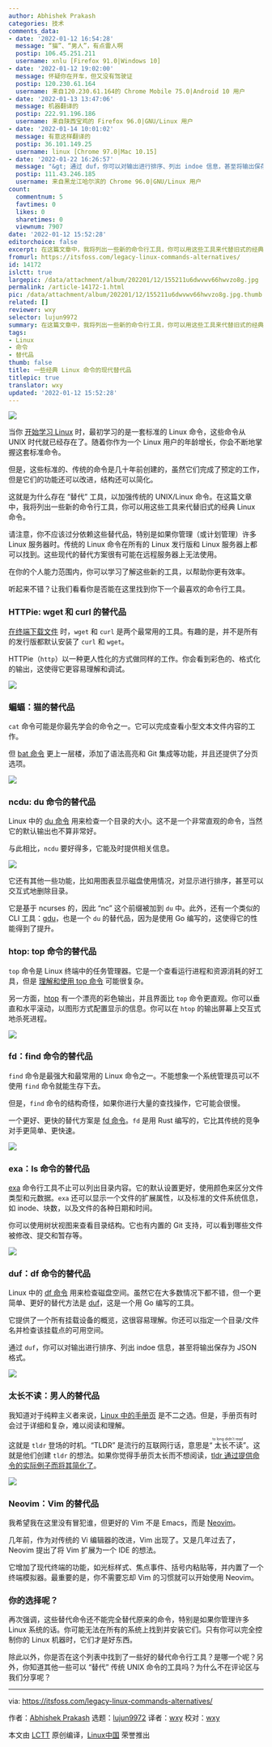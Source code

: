 ```yaml
---
author: Abhishek Prakash
categories: 技术
comments_data:
- date: '2022-01-12 16:54:28'
  message: “猫”、“男人”，有点雷人啊
  postip: 106.45.251.211
  username: xnlu [Firefox 91.0|Windows 10]
- date: '2022-01-12 19:02:00'
  message: 怀疑你在开车，但又没有驾驶证
  postip: 120.230.61.164
  username: 来自120.230.61.164的 Chrome Mobile 75.0|Android 10 用户
- date: '2022-01-13 13:47:06'
  message: 机器翻译的
  postip: 222.91.196.186
  username: 来自陕西宝鸡的 Firefox 96.0|GNU/Linux 用户
- date: '2022-01-14 10:01:02'
  message: 有意这样翻译的
  postip: 36.101.149.25
  username: linux [Chrome 97.0|Mac 10.15]
- date: '2022-01-22 16:26:57'
  message: "&gt; 通过 duf，你可以对输出进行排序、列出 indoe 信息，甚至将输出保存为 JSON 格式。<br />\r\ninode?"
  postip: 111.43.246.185
  username: 来自黑龙江哈尔滨的 Chrome 96.0|GNU/Linux 用户
count:
  commentnum: 5
  favtimes: 0
  likes: 0
  sharetimes: 0
  viewnum: 7907
date: '2022-01-12 15:52:28'
editorchoice: false
excerpt: 在这篇文章中，我将列出一些新的命令行工具，你可以用这些工具来代替旧式的经典 Linux 命令。
fromurl: https://itsfoss.com/legacy-linux-commands-alternatives/
id: 14172
islctt: true
largepic: /data/attachment/album/202201/12/155211u6dwvwv66hwvzo8g.jpg
permalink: /article-14172-1.html
pic: /data/attachment/album/202201/12/155211u6dwvwv66hwvzo8g.jpg.thumb.jpg
related: []
reviewer: wxy
selector: lujun9972
summary: 在这篇文章中，我将列出一些新的命令行工具，你可以用这些工具来代替旧式的经典 Linux 命令。
tags:
- Linux
- 命令
- 替代品
thumb: false
title: 一些经典 Linux 命令的现代替代品
titlepic: true
translator: wxy
updated: '2022-01-12 15:52:28'
---
```


![](/data/attachment/album/202201/12/155211u6dwvwv66hwvzo8g.jpg)


当你 [开始学习 Linux](https://academy.itsfoss.com/) 时，最初学习的是一套标准的 Linux 命令，这些命令从 UNIX 时代就已经存在了。随着你作为一个 Linux 用户的年龄增长，你会不断地掌握这套标准命令。


但是，这些标准的、传统的命令是几十年前创建的，虽然它们完成了预定的工作，但是它们的功能还可以改进，结构还可以简化。


这就是为什么存在 “替代” 工具，以加强传统的 UNIX/Linux 命令。在这篇文章中，我将列出一些新的命令行工具，你可以用这些工具来代替旧式的经典 Linux 命令。


请注意，你不应该过分依赖这些替代品，特别是如果你管理（或计划管理）许多 Linux 服务器时。传统的 Linux 命令在所有的 Linux 发行版和 Linux 服务器上都可以找到。这些现代的替代方案很有可能在远程服务器上无法使用。


在你的个人能力范围内，你可以学习了解这些新的工具，以帮助你更有效率。


听起来不错？让我们看看你是否能在这里找到你下一个最喜欢的命令行工具。


### HTTPie: wget 和 curl 的替代品


[在终端下载文件](https://itsfoss.com/download-files-from-linux-terminal/) 时，`wget` 和 `curl` 是两个最常用的工具。有趣的是，并不是所有的发行版都默认安装了 `curl` 和 `wget`。


HTTPie（`http`）以一种更人性化的方式做同样的工作。你会看到彩色的、格式化的输出，这使得它更容易理解和调试。


![](/data/attachment/album/202201/12/155228amchccynwnzwz8my.jpg)


### 蝙蝠：猫的替代品


`cat` 命令可能是你最先学会的命令之一。它可以完成查看小型文本文件内容的工作。


但 [bat 命令](https://github.com/sharkdp/bat) 更上一层楼，添加了语法高亮和 Git 集成等功能，并且还提供了分页选项。


![](/data/attachment/album/202201/12/155228mgvg4khz9udjg0x9.png)


### ncdu: du 命令的替代品


Linux 中的 [du 命令](https://linuxhandbook.com/find-directory-size-du-command/) 用来检查一个目录的大小。这不是一个非常直观的命令，当然它的默认输出也不算非常好。


与此相比，`ncdu` 要好得多，它能及时提供相关信息。


![](/data/attachment/album/202201/12/155229ecycz7nhg886a967.png)


它还有其他一些功能，比如用图表显示磁盘使用情况，对显示进行排序，甚至可以交互式地删除目录。


它是基于 ncurses 的，因此 “nc” 这个前缀被加到 `du` 中。此外，还有一个类似的 CLI 工具：[gdu](https://itsfoss.com/gdu/)，也是一个 `du` 的替代品，因为是使用 Go 编写的，这使得它的性能得到了提升。


### htop: top 命令的替代品


`top` 命令是 Linux 终端中的任务管理器。它是一个查看运行进程和资源消耗的好工具，但是 [理解和使用 top 命令](https://linuxhandbook.com/top-command/) 可能很复杂。


另一方面，[htop](https://htop.dev/) 有一个漂亮的彩色输出，并且界面比 `top` 命令更直观。你可以垂直和水平滚动，以图形方式配置显示的信息。你可以在 `htop` 的输出屏幕上交互式地杀死进程。


![](/data/attachment/album/202201/12/155229eaxpofjx88jafrif.png)


### fd：find 命令的替代品


`find` 命令是最强大和最常用的 Linux 命令之一。不能想象一个系统管理员可以不使用 `find` 命令就能生存下去。


但是，`find` 命令的结构奇怪，如果你进行大量的查找操作，它可能会很慢。


一个更好、更快的替代方案是 [fd 命令](https://github.com/sharkdp/fd)。`fd` 是用 Rust 编写的，它比其传统的竞争对手更简单、更快速。


![](/data/attachment/album/202201/12/155229prxw1m77x1uxmt57.png)


### exa：ls 命令的替代品


[exa](https://itsfoss.com/exa/) 命令行工具不止可以列出目录内容。它的默认设置更好，使用颜色来区分文件类型和元数据。`exa` 还可以显示一个文件的扩展属性，以及标准的文件系统信息，如 inode、块数，以及文件的各种日期和时间。


你可以使用树状视图来查看目录结构。它也有内置的 Git 支持，可以看到哪些文件被修改、提交和暂存等。


![](/data/attachment/album/202201/12/155230z10175h058we3drw.jpg)


### duf：df 命令的替代品


Linux 中的 [df 命令](https://linuxhandbook.com/df-command/) 用来检查磁盘空间。虽然它在大多数情况下都不错，但一个更简单、更好的替代方法是 [duf](https://itsfoss.com/duf-disk-usage/)，这是一个用 Go 编写的工具。


它提供了一个所有挂载设备的概览，这很容易理解。你还可以指定一个目录/文件名并检查该挂载点的可用空间。


通过 `duf`，你可以对输出进行排序、列出 indoe 信息，甚至将输出保存为 JSON 格式。


![](/data/attachment/album/202201/12/155230m3lpwmhpjw2oplx2.jpg)


### 太长不读：男人的替代品


我知道对于纯粹主义者来说，[Linux 中的手册页](https://itsfoss.com/linux-man-page-guide/) 是不二之选。但是，手册页有时会过于详细和复杂，难以阅读和理解。


这就是 `tldr` 登场的时机。“TLDR” 是流行的互联网行话，意思是“<ruby> 太长不读 <rt>  to long didn't read </rt></ruby>”。这就是他们创建 `tldr` 的想法。如果你觉得手册页太长而不想阅读，[tldr 通过提供命令的实际例子而将其简化了](https://itsfoss.com/tldr-linux-man-pages-simplified/)。


![](/data/attachment/album/202201/12/155230s7e7520wzzc58gf5.png)


### Neovim：Vim 的替代品


我希望我在这里没有冒犯谁，但更好的 Vim 不是 Emacs，而是 [Neovim](https://neovim.io/)。


几年前，作为对传统的 Vi 编辑器的改进，Vim 出现了。又是几年过去了，Neovim 提出了将 Vim 扩展为一个 IDE 的想法。


它增加了现代终端的功能，如光标样式、焦点事件、括号内粘贴等，并内置了一个终端模拟器。最重要的是，你不需要忘却 Vim 的习惯就可以开始使用 Neovim。


### 你的选择呢？


再次强调，这些替代命令还不能完全替代原来的命令，特别是如果你管理许多 Linux 系统的话。你可能无法在所有的系统上找到并安装它们。只有你可以完全控制你的 Linux 机器时，它们才是好东西。


除此以外，你是否在这个列表中找到了一些好的替代命令行工具？是哪一个呢？另外，你知道其他一些可以 “替代” 传统 UNIX 命令的工具吗？为什么不在评论区与我们分享呢？




---


via: <https://itsfoss.com/legacy-linux-commands-alternatives/>


作者：[Abhishek Prakash](https://itsfoss.com/author/abhishek/) 选题：[lujun9972](https://github.com/lujun9972) 译者：[wxy](https://github.com/wxy) 校对：[wxy](https://github.com/wxy)


本文由 [LCTT](https://github.com/LCTT/TranslateProject) 原创编译，[Linux中国](https://linux.cn/) 荣誉推出